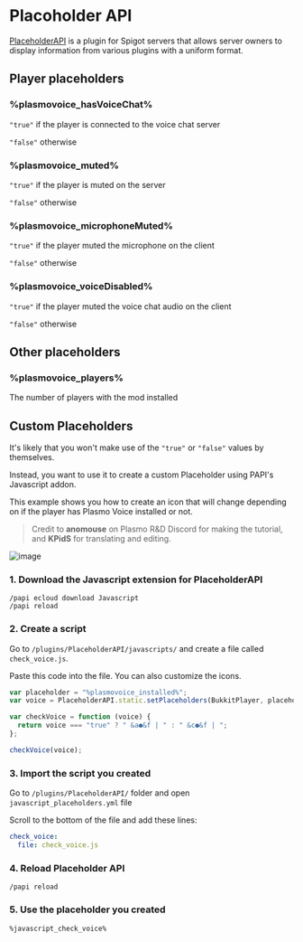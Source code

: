 # Placoholder API

[PlaceholderAPI](https://www.spigotmc.org/resources/placeholderapi.6245/) is a plugin for Spigot servers that allows server owners to display information from various plugins with a uniform format.

## Player placeholders

### %plasmovoice_hasVoiceChat%

`"true"` if the player is connected to the voice chat server

`"false"` otherwise

### %plasmovoice_muted%

`"true"` if the player is muted on the server

`"false"` otherwise

### %plasmovoice_microphoneMuted%

`"true"` if the player muted the microphone on the client

`"false"` otherwise

### %plasmovoice_voiceDisabled%

`"true"` if the player muted the voice chat audio on the client

`"false"` otherwise

## Other placeholders

### %plasmovoice_players%

The number of players with the mod installed

## Custom Placeholders

It's likely that you won't make use of the `"true"` or `"false"` values by themselves.

Instead, you want to use it to create a custom Placeholder using PAPI's Javascript addon.

This example shows you how to create an icon that will change depending on if the player has Plasmo Voice installed or not. 

> Credit to **anomouse** on Plasmo R&D Discord for making the tutorial, and **KPidS** for translating and editing.

![image](/docs/server/papi/example.png)

### 1. Download the Javascript extension for PlaceholderAPI

```
/papi ecloud download Javascript
/papi reload
```

### 2. Create a script

Go to `/plugins/PlaceholderAPI/javascripts/` and create a file called `check_voice.js`.

Paste this code into the file. You can also customize the icons.

```js
var placeholder = "%plasmovoice_installed%";
var voice = PlaceholderAPI.static.setPlaceholders(BukkitPlayer, placeholder);

var checkVoice = function (voice) {
  return voice === "true" ? " &a●&f | " : " &c●&f | ";
};

checkVoice(voice);
```

### 3. Import the script you created
Go to `/plugins/PlaceholderAPI/` folder and open `javascript_placeholders.yml` file

Scroll to the bottom of the file and add these lines:

```yml
check_voice:
  file: check_voice.js
```

### 4. Reload Placeholder API

```
/papi reload
```

### 5. Use the placeholder you created

```
%javascript_check_voice%
```
